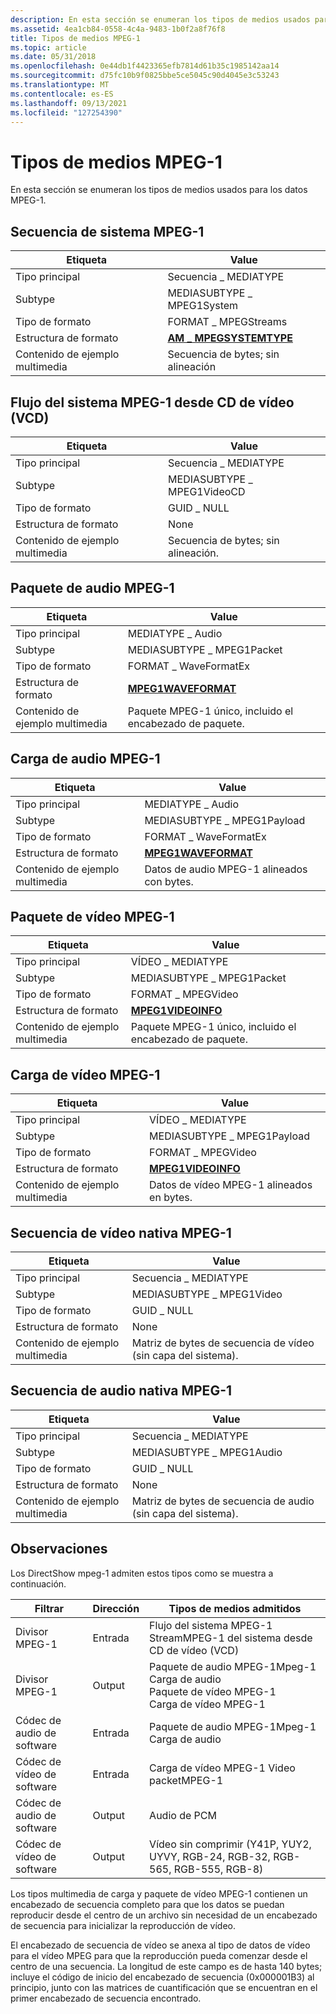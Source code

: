 ```yaml
---
description: En esta sección se enumeran los tipos de medios usados para los datos MPEG-1.
ms.assetid: 4ea1cb84-0558-4c4a-9483-1b0f2a8f76f8
title: Tipos de medios MPEG-1
ms.topic: article
ms.date: 05/31/2018
ms.openlocfilehash: 0e44db1f4423365efb7814d61b35c1985142aa14
ms.sourcegitcommit: d75fc10b9f0825bbe5ce5045c90d4045e3c53243
ms.translationtype: MT
ms.contentlocale: es-ES
ms.lasthandoff: 09/13/2021
ms.locfileid: "127254390"
---
```

# <a name="mpeg-1-media-types"></a>Tipos de medios MPEG-1

En esta sección se enumeran los tipos de medios usados para los datos MPEG-1.

## <a name="mpeg-1-system-stream"></a>Secuencia de sistema MPEG-1



| Etiqueta | Value |
|-----------------------|-------------------------------------------------|
| Tipo principal            | Secuencia \_ MEDIATYPE                               |
| Subtype               | MEDIASUBTYPE \_ MPEG1System                       |
| Tipo de formato           | FORMAT \_ MPEGStreams                             |
| Estructura de formato      | [**AM \_ MPEGSYSTEMTYPE**](/previous-versions/windows/desktop/api/mpegtype/ns-mpegtype-am_mpegsystemtype) |
| Contenido de ejemplo multimedia | Secuencia de bytes; sin alineación                       |



 

## <a name="mpeg-1-system-stream-from-video-cd"></a>Flujo del sistema MPEG-1 desde CD de vídeo (VCD)



| Etiqueta | Value |
|-----------------------|----------------------------|
| Tipo principal            | Secuencia \_ MEDIATYPE          |
| Subtype               | MEDIASUBTYPE \_ MPEG1VideoCD |
| Tipo de formato           | GUID \_ NULL                 |
| Estructura de formato      | None                       |
| Contenido de ejemplo multimedia | Secuencia de bytes; sin alineación. |



 

## <a name="mpeg-1-audio-packet"></a>Paquete de audio MPEG-1



| Etiqueta | Value |
|-----------------------|------------------------------------------------|
| Tipo principal            | MEDIATYPE \_ Audio                               |
| Subtype               | MEDIASUBTYPE \_ MPEG1Packet                      |
| Tipo de formato           | FORMAT \_ WaveFormatEx                           |
| Estructura de formato      | [**MPEG1WAVEFORMAT**](/windows/desktop/api/mmreg/ns-mmreg-mpeg1waveformat)     |
| Contenido de ejemplo multimedia | Paquete MPEG-1 único, incluido el encabezado de paquete. |



 

## <a name="mpeg-1-audio-payload"></a>Carga de audio MPEG-1



| Etiqueta | Value |
|-----------------------|--------------------------------------------|
| Tipo principal            | MEDIATYPE \_ Audio                           |
| Subtype               | MEDIASUBTYPE \_ MPEG1Payload                 |
| Tipo de formato           | FORMAT \_ WaveFormatEx                       |
| Estructura de formato      | [**MPEG1WAVEFORMAT**](/windows/desktop/api/mmreg/ns-mmreg-mpeg1waveformat) |
| Contenido de ejemplo multimedia | Datos de audio MPEG-1 alineados con bytes.            |



 

## <a name="mpeg-1-video-packet"></a>Paquete de vídeo MPEG-1



| Etiqueta | Value |
|-----------------------|------------------------------------------------|
| Tipo principal            | VÍDEO \_ MEDIATYPE                               |
| Subtype               | MEDIASUBTYPE \_ MPEG1Packet                      |
| Tipo de formato           | FORMAT \_ MPEGVideo                              |
| Estructura de formato      | [**MPEG1VIDEOINFO**](/previous-versions/windows/desktop/api/amvideo/ns-amvideo-mpeg1videoinfo)       |
| Contenido de ejemplo multimedia | Paquete MPEG-1 único, incluido el encabezado de paquete. |



 

## <a name="mpeg-1-video-payload"></a>Carga de vídeo MPEG-1



| Etiqueta | Value |
|-----------------------|------------------------------------------|
| Tipo principal            | VÍDEO \_ MEDIATYPE                         |
| Subtype               | MEDIASUBTYPE \_ MPEG1Payload               |
| Tipo de formato           | FORMAT \_ MPEGVideo                        |
| Estructura de formato      | [**MPEG1VIDEOINFO**](/previous-versions/windows/desktop/api/amvideo/ns-amvideo-mpeg1videoinfo) |
| Contenido de ejemplo multimedia | Datos de vídeo MPEG-1 alineados en bytes.          |



 

## <a name="mpeg-1-native-video-stream"></a>Secuencia de vídeo nativa MPEG-1



| Etiqueta | Value |
|-----------------------|------------------------------------------------|
| Tipo principal            | Secuencia \_ MEDIATYPE                              |
| Subtype               | MEDIASUBTYPE \_ MPEG1Video                      |
| Tipo de formato           | GUID \_ NULL                                     |
| Estructura de formato      | None                                           |
| Contenido de ejemplo multimedia | Matriz de bytes de secuencia de vídeo (sin capa del sistema). |



 

## <a name="mpeg-1-native-audio-stream"></a>Secuencia de audio nativa MPEG-1



| Etiqueta | Value |
|-----------------------|------------------------------------------------|
| Tipo principal            | Secuencia \_ MEDIATYPE                              |
| Subtype               | MEDIASUBTYPE \_ MPEG1Audio                      |
| Tipo de formato           | GUID \_ NULL                                     |
| Estructura de formato      | None                                           |
| Contenido de ejemplo multimedia | Matriz de bytes de secuencia de audio (sin capa del sistema). |



 

## <a name="remarks"></a>Observaciones

Los DirectShow mpeg-1 admiten estos tipos como se muestra a continuación.



| Filtrar               | Dirección | Tipos de medios admitidos                                                                                             |
|----------------------|-----------|-------------------------------------------------------------------------------------------------------------------|
| Divisor MPEG-1      | Entrada     | Flujo del sistema MPEG-1 StreamMPEG-1 del sistema desde CD de vídeo (VCD)<br/>                                                 |
| Divisor MPEG-1      | Output    | Paquete de audio MPEG-1Mpeg-1 Carga de audio<br/> Paquete de vídeo MPEG-1<br/> Carga de vídeo MPEG-1<br/> |
| Códec de audio de software | Entrada     | Paquete de audio MPEG-1Mpeg-1 Carga de audio<br/>                                                                |
| Códec de vídeo de software | Entrada     | Carga de vídeo MPEG-1 Video packetMPEG-1<br/>                                                                |
| Códec de audio de software | Output    | Audio de PCM                                                                                                         |
| Códec de vídeo de software | Output    | Vídeo sin comprimir (Y41P, YUY2, UYVY, RGB-24, RGB-32, RGB-565, RGB-555, RGB-8)                                    |



 

Los tipos multimedia de carga y paquete de vídeo MPEG-1 contienen un encabezado de secuencia completo para que los datos se puedan reproducir desde el centro de un archivo sin necesidad de un encabezado de secuencia para inicializar la reproducción de vídeo.

El encabezado de secuencia de vídeo se anexa al tipo de datos de vídeo para el vídeo MPEG para que la reproducción pueda comenzar desde el centro de una secuencia. La longitud de este campo es de hasta 140 bytes; incluye el código de inicio del encabezado de secuencia (0x000001B3) al principio, junto con las matrices de cuantificación que se encuentran en el primer encabezado de secuencia encontrado.

 

 




